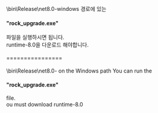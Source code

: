 \bin\Release\net8.0-windows 경로에 있는
<h4>"rock_upgrade.exe"</h4>파일을 실행하시면 됩니다.<br>
runtime-8.0을 다운로드 해야합니다.
<br>
<br>
================
<br>
<br>
\bin\Release\net8.0- on the Windows path
You can run the <h4>"rock_upgrade.exe"</h4> file.<br>
ou must download runtime-8.0
